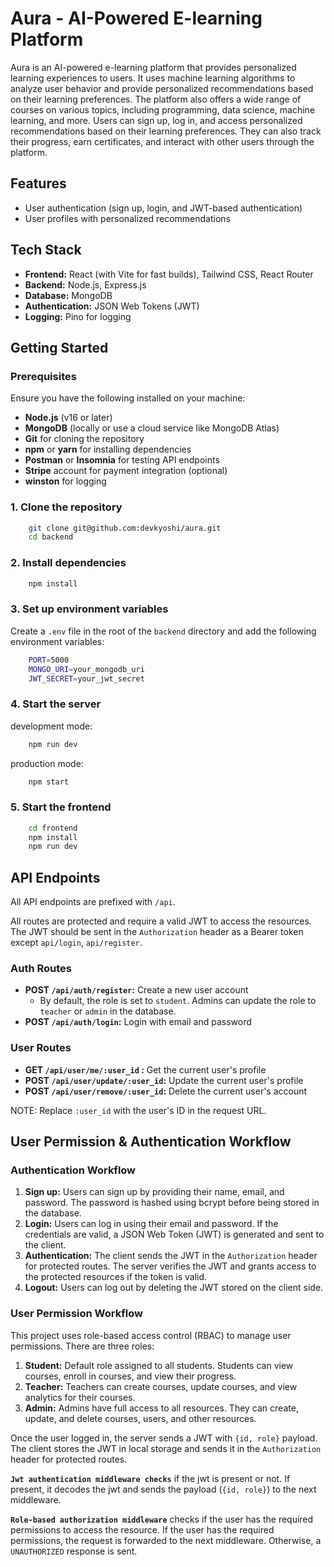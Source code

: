 # Aura - AI-Powered E-learning Platform

Aura is an AI-powered e-learning platform that provides personalized learning experiences to users. It uses machine learning algorithms to analyze user behavior and provide personalized recommendations based on their learning preferences. The platform also offers a wide range of courses on various topics, including programming, data science, machine learning, and more. Users can sign up, log in, and access personalized recommendations based on their learning preferences. They can also track their progress, earn certificates, and interact with other users through the platform.


## Features
- User authentication (sign up, login, and JWT-based authentication)
- User profiles with personalized recommendations


## Tech Stack
- **Frontend:** React (with Vite for fast builds), Tailwind CSS, React Router
- **Backend:** Node.js, Express.js
- **Database:** MongoDB
- **Authentication:** JSON Web Tokens (JWT)
- **Logging:** Pino for logging

## Getting Started

### Prerequisites
Ensure you have the following installed on your machine:

- **Node.js** (v16 or later)
- **MongoDB** (locally or use a cloud service like MongoDB Atlas)
- **Git** for cloning the repository
- **npm** or **yarn** for installing dependencies
- **Postman** or **Insomnia** for testing API endpoints
- **Stripe** account for payment integration (optional)
- **winston** for logging

### 1. Clone the repository

```bash
    git clone git@github.com:devkyoshi/aura.git
    cd backend
```


### 2. Install dependencies

```bash
    npm install
```

### 3. Set up environment variables

Create a `.env` file in the root of the `backend` directory and add the following environment variables:

```bash
    PORT=5000
    MONGO_URI=your_mongodb_uri
    JWT_SECRET=your_jwt_secret
```

### 4. Start the server

development mode:

```bash
    npm run dev
```

production mode:
```bash
    npm start
```

### 5. Start the frontend

```bash
    cd frontend
    npm install
    npm run dev
```

## API Endpoints

All API endpoints are prefixed with `/api`.

All routes are protected and require a valid JWT to access the resources. The JWT should be sent in the `Authorization` header as a Bearer token except `api/login`, `api/register`.

### Auth Routes

- **POST `/api/auth/register`:** Create a new user account 
  - By default, the role is set to `student`. Admins can update the role to `teacher` or `admin` in the database.
- **POST `/api/auth/login`:** Login with email and password

### User Routes

- **GET `/api/user/me/:user_id` :** Get the current user's profile
- **POST `/api/user/update/:user_id`:** Update the current user's profile
- **POST `/api/user/remove/:user_id`:** Delete the current user's account

NOTE: Replace `:user_id` with the user's ID in the request URL.


## User Permission & Authentication Workflow

### Authentication Workflow

1. **Sign up:** Users can sign up by providing their name, email, and password. The password is hashed using bcrypt before being stored in the database.
2. **Login:** Users can log in using their email and password. If the credentials are valid, a JSON Web Token (JWT) is generated and sent to the client.
3. **Authentication:** The client sends the JWT in the `Authorization` header for protected routes. The server verifies the JWT and grants access to the protected resources if the token is valid.
4. **Logout:** Users can log out by deleting the JWT stored on the client side.

### User Permission Workflow

This project uses role-based access control (RBAC) to manage user permissions. There are three roles:
1. **Student:** Default role assigned to all students. Students can view courses, enroll in courses, and view their progress.
2. **Teacher:** Teachers can create courses, update courses, and view analytics for their courses.
3. **Admin:** Admins have full access to all resources. They can create, update, and delete courses, users, and other resources.

Once the user logged in, the server sends a JWT with `{id, role}` payload. The client stores the JWT in local storage and sends it in the `Authorization` header for protected routes.

**`Jwt authentication middleware checks`** if the jwt is present or not. If present, it decodes the jwt and sends the payload (`{id, role}`)  to the next middleware.

**`Role-based authorization middleware`** checks if the user has the required permissions to access the resource. If the user has the required permissions, the request is forwarded to the next middleware. Otherwise, a `UNAUTHORIZED` response is sent.


